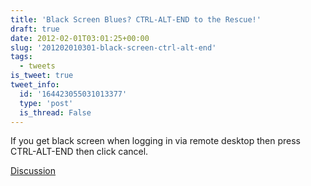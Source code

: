 ```yaml
---
title: 'Black Screen Blues? CTRL-ALT-END to the Rescue!'
draft: true
date: 2012-02-01T03:01:25+00:00
slug: '201202010301-black-screen-ctrl-alt-end'
tags:
  - tweets
is_tweet: true
tweet_info:
  id: '164423055031013377'
  type: 'post'
  is_thread: False
---
```




If you get black screen when logging in via remote desktop then press CTRL-ALT-END then click cancel.

[Discussion](https://x.com/sytelus/status/164423055031013377)
